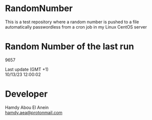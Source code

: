 # RandomNumber    
This is a test repository where a random number is pushed to a file automatically passwordless from a cron job in my Linux CentOS server    
# Random Number of the last run   
9657
      
Last update (GMT +1)    
10/13/23 12:00:02
# Developer    
Hamdy Abou El Anein   
hamdy.aea@protonmail.com
